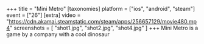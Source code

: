 +++
title = "Mini Metro"
[taxonomies]
platform = ["ios", "android", "steam"]
event = ["26"]
[extra]
video = "https://cdn.akamai.steamstatic.com/steam/apps/256657129/movie480.mp4"
screenshots = [
    "shot1.jpg",
    "shot2.jpg",
    "shot4.jpg"
]
+++
Mini Metro is a game by a company with a cool dinosaur